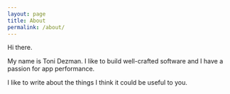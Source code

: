 ```yaml
---
layout: page
title: About
permalink: /about/
---
```


Hi there.

My name is Toni Dezman. I like to build well-crafted software and I have a passion for app performance.

I like to write about the things I think it could be useful to you.
